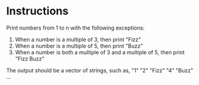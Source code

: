 # Instructions

Print numbers from 1 to n with the following exceptions:

1. When a number is a multiple of 3, then print "Fizz"
2. When a number is a multiple of 5, then print "Buzz"
3. When a number is both a multiple of 3 and a multiple of 5, then print "Fizz Buzz"

The output should be a vector of strings, such as, "1" "2" "Fizz" "4" "Buzz" ...
